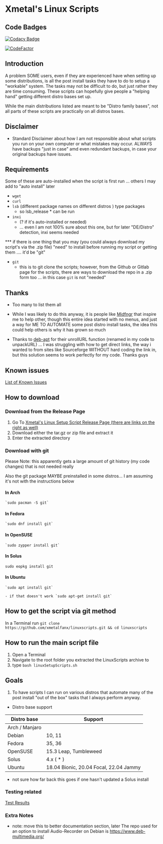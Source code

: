 # Xmetal's Linux Scripts

## Code Badges

[![Codacy Badge](https://app.codacy.com/project/badge/Grade/55ac91ee8f024afbb2d88d3f3713dc7b)](https://www.codacy.com/gh/Xmetalfanx/linuxSetup/dashboard?utm_source=github.com&utm_medium=referral&utm_content=Xmetalfanx/linuxSetup&utm_campaign=Badge_Grade)

[![CodeFactor](https://www.codefactor.io/repository/github/xmetalfanx/linuxsetup/badge)](https://www.codefactor.io/repository/github/xmetalfanx/linuxsetup)

## Introduction

A problem SOME users, even if they are experienced have when setting up some distributions, is all the post install tasks they have to do to setup a "workable" system. The tasks may not be difficult to do, but just rather they are time consuming. These scripts can hopefully give people a "helping hand" getting different distro bases set up.

While the main distributions listed are meant to be "Distro family bases", not all parts of these scripts are practically on all distros bases.

## Disclaimer

- Standard Disclaimer about how I am not responsible about what scripts you run on your own computer or what mistakes may occur. ALWAYS have backups "just in case" amd even redundant backups, in case your original backups have issues.

## Requirements

Some of these are auto-installed when the script is first run ... others I may add to "auto install" later

- `wget`
- `curl`
- `lsb` (different package names on different distros ) type packages
  - so lsb_release \* can be run
- `inxi`
  - (? if it's auto-installed or needed)
  - ... even I am not 100% sure about this one, but for later "DE/Distro" detection, inxi seems needed

\*\*\* if there is one thing that you may (you could always download my script's via the .zip file) "need" to install before running my script or getting them .... it'd be "git"

- `git`
  - this is to git clone the scripts; however, from the Github or Gitlab page for the scripts, there are ways to download the repo in a .zip form too ... in this case `git` is not "needed"

## Thanks

- Too many to list them all

- While I was likely to do this anyway, it is people like [Midfngr](https://www.youtube.com/user/midfingr/undefined) that inspire me to help other, though this entire idea started with no menus, and just a way for ME TO AUTOMATE some post distro install tasks, the idea this could help others is why it has grown so much

- Thanks to [deb-apt](https://github.com/wimpysworld/deb-get) for their unrollURL function (renamed in my code to unpackURL) ... I was struggling with how to get direct links, the way i wanted to from sites like Sourceforge WITHOUT hard coding the link in, but this solution seems to work perfectly for my code. Thanks guys

## Known issues

[List of Known Issues](ISSUES.md)

## How to download

### Download from the Release Page

1. Go To [Xmetal's Linux Setup Script Release Page (there are links on the right as well)](https://github.com/Xmetalfanx/linuxSetup/releases/tag/1.01)
2. Download either the tar.gz or zip file and extract it
3. Enter the extracted directory

### Download with git

Please Note: this apparently gets a large amount of git history (my code changes) that is not needed really

Also the git package MAYBE preinstalled in some distros... I am assuming it's not with the instructions below

#### In Arch

    `sudo pacman -S git`

#### In Fedora

    `sudo dnf install git`

#### In OpenSUSE

    `sudo zypper install git`

#### In Solus

  `sudo eopkg install git`

#### In Ubuntu

    `sudo apt install git`

    - if that doesn't work `sudo apt-get install git`

## How to get the script via git method

In a Terminal run `git clone https://github.com/xmetalfanx/linuxscripts.git && cd linuxscripts`

## How to run the main script file

1. Open a Terminal
2. Navigate to the root folder you extracted the LinuxScripts archive to
3. type `bash linuxSetupScripts.sh`

## Goals

1. To have scripts I can run on various distros that automate many of the post install "out of the box" tasks that I always perform anyway.

- Distro base support

| Distro base    | Support                                |
|----------------|----------------------------------------|
| Arch / Manjaro |                                        |
| Debian         | 10, 11                                 |
| Fedora         | 35, 36                                 |
| OpenSUSE       | 15.3 Leap, Tumbleweed                  |
| Solus          | 4.x ( \* )                             |
| Ubuntu         | 18.04 Bionic, 20.04 Focal, 22.04 Jammy |

- not sure how far back this goes if one hasn't updated a Solus install

### Testing related

[Test Results](TESTING.md)

### Extra Notes

- note: move this to better documentation section, later The repo used for an option to install Audio-Recorder on Debian is <https://www.deb-multimedia.org/>
